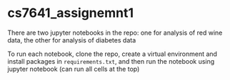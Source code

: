 # cs7641_assignemnt1

There are two jupyter notebooks in the repo: one for analysis of red wine data, the other for analysis of diabetes data

To run each notebook, clone the repo, create a virtual environment and install packages in `requirements.txt`, and then run the notebook using jupyter notebook (can run all cells at the top) 
